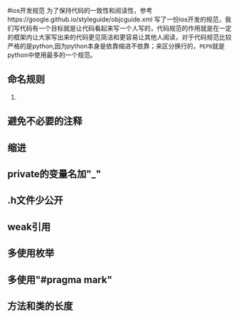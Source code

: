 #ios开发规范
为了保持代码的一致性和阅读性，参考https://google.github.io/styleguide/objcguide.xml 写了一份ios开发的规范，我们写代码有一个目标就是让代码看起来写一个人写的，代码规范的作用就是在一定的框架内让大家写出来的代码更见简洁和更容易让其他人阅读，对于代码规范比较严格的是python,因为python本身是依靠缩进不依靠；来区分换行的，`PEP8`就是python中使用最多的一个规范。

## 命名规则
1.
## 避免不必要的注释
## 缩进
## private的变量名加"_"
## .h文件少公开
## weak引用
## 多使用枚举
## 多使用"#pragma mark"
## 方法和类的长度





